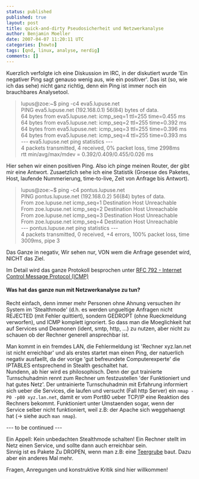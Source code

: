```yaml
---
status: published
published: true
layout: post
title: quick-and-dirty Pseudosicherheit und Netzwerkanalyse
author: Benjamin Moeller
date: 2007-04-07 11:20:11 UTC
categories: [howto]
tags: [qnd, linux, analyse, nerdig]
comments: []
---
```


Kuerzlich verfolgte ich eine Diskussion im IRC, in der diskutiert wurde 'Ein negativer Ping sagt genauso wenig aus, wie ein positiver'. Das ist (so, wie ich das sehe) nicht ganz richtig, denn ein Ping ist immer noch ein brauchbares Analysetool.  

> lupus@zoe:~$ ping -c4 eva5.lupuse.net  
> PING eva5.lupuse.net (192.168.0.1) 56(84) bytes of data.  
> 64 bytes from eva5.lupuse.net: icmp_seq=1 ttl=255 time=0.455 ms  
> 64 bytes from eva5.lupuse.net: icmp_seq=2 ttl=255 time=0.392 ms  
> 64 bytes from eva5.lupuse.net: icmp_seq=3 ttl=255 time=0.396 ms  
> 64 bytes from eva5.lupuse.net: icmp_seq=4 ttl=255 time=0.393 ms  
> --- eva5.lupuse.net ping statistics ---  
> 4 packets transmitted, 4 received, 0% packet loss, time 2998ms  
> rtt min/avg/max/mdev = 0.392/0.409/0.455/0.026 ms  

Hier sehen wir einen positiven Ping. Also ich pinge meinen Router, der gibt mir eine Antwort. Zusaetzlich sehe ich eine Statistik (Groesse des Paketes, Host, laufende Nummerierung, time-to-live, Zeit von Anfrage bis Antwort).

> lupus@zoe:~$ ping -c4 pontus.lupuse.net  
> PING pontus.lupuse.net (192.168.0.2) 56(84) bytes of data.  
> From zoe.lupuse.net icmp_seq=1 Destination Host Unreachable  
> From zoe.lupuse.net icmp_seq=2 Destination Host Unreachable  
> From zoe.lupuse.net icmp_seq=3 Destination Host Unreachable  
> From zoe.lupuse.net icmp_seq=4 Destination Host Unreachable  
> --- pontus.lupuse.net ping statistics ---  
> 4 packets transmitted, 0 received, +4 errors, 100% packet loss, time 3009ms, pipe 3  

Das Ganze in negativ, Wir sehen nur, VON wem die Anfrage gesendet wird, NICHT das Ziel.  

Im Detail wird das ganze Protokoll besprochen unter [RFC 792 - Internet Control Message Protocol (ICMP)](http://www.faqs.org/frcs/rfc792.html)  


#### Was hat das ganze nun mit Netzwerkanalyse zu tun?
Recht einfach, denn immer mehr Personen ohne Ahnung versuchen ihr System im 'Stealthmode' (d.h. es werden ungueltige Anfragen nicht REJECTED (mit Fehler quittiert), sondern GEDROPT (ohne Rueckmeldung verworfen), und ICMP komplett ignoriert. So dass man die Moeglichkeit hat auf Services und Deamonen (ident, smtp, http, ...) zu nutzen, aber nicht zu schauen ob der Rechner generell ansprechbar ist.  

Man kommt in ein fremdes LAN, die Fehlermeldung ist 'Rechner xyz.lan.net ist nicht erreichbar' und als erstes startet man einen Ping, der natuerlich negativ ausfaellt, da der vorige 'gut befreundete Computerexperte' die IPTABLES entsprechend in Stealth geschaltet hat.  
Nundenn, ab hier wird es philosophisch. Denn der gut trainierte Turnschuhadmin rennt zum Rechner um festzustellen 'der Funktioniert und hat gutes Netz'. Der untrainierte Turnschuhadmin mit Erfahrung informiert sich ueber die Services, die laufen und versucht (Fall http Server) ein `nmap -P0 -p80 xyz.lan.net`, damit er vom Port80 ueber TCP/IP eine Reaktion des Rechners bekommt. Funktioniert unter Umstaenden sogar, wenn der Service selber nicht funktioniert, weil z.B: der Apache sich weggehaengt hat (-> siehe auch `man nmap`).  

--- to be continued ---  

Ein Appell: Kein unbedachten Stealthmode schalten! Ein Rechner stellt im Netz einen Service, und sollte dann auch erreichbar sein.  
Sinnig ist es Pakete Zu DROPEN, wenn man z.B: eine [Teergrube](http://de.wikipedia.org/wiki/Teergrube_(Informationstechnik)) baut. Dazu aber ein anderes Mal mehr.

Fragen, Anregungen und konstruktive Kritik sind hier willkommen!
